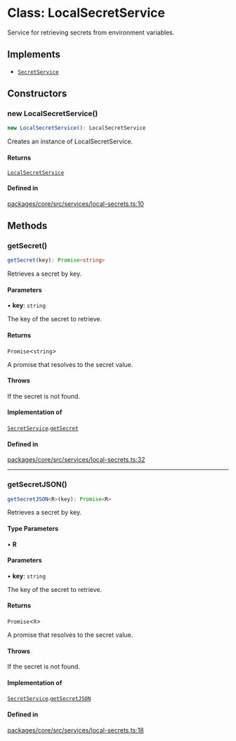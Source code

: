 # Class: LocalSecretService

Service for retrieving secrets from environment variables.

## Implements

- [`SecretService`](../interfaces/SecretService.md)

## Constructors

### new LocalSecretService()

```ts
new LocalSecretService(): LocalSecretService
```

Creates an instance of LocalSecretService.

#### Returns

[`LocalSecretService`](LocalSecretService.md)

#### Defined in

[packages/core/src/services/local-secrets.ts:10](https://github.com/vramework/vramework/blob/effbb4c429219b23928f1b1f0fcdb2fd3899355c/packages/core/src/services/local-secrets.ts#L10)

## Methods

### getSecret()

```ts
getSecret(key): Promise<string>
```

Retrieves a secret by key.

#### Parameters

• **key**: `string`

The key of the secret to retrieve.

#### Returns

`Promise`\<`string`\>

A promise that resolves to the secret value.

#### Throws

If the secret is not found.

#### Implementation of

[`SecretService`](../interfaces/SecretService.md).[`getSecret`](../interfaces/SecretService.md#getsecret)

#### Defined in

[packages/core/src/services/local-secrets.ts:32](https://github.com/vramework/vramework/blob/effbb4c429219b23928f1b1f0fcdb2fd3899355c/packages/core/src/services/local-secrets.ts#L32)

***

### getSecretJSON()

```ts
getSecretJSON<R>(key): Promise<R>
```

Retrieves a secret by key.

#### Type Parameters

• **R**

#### Parameters

• **key**: `string`

The key of the secret to retrieve.

#### Returns

`Promise`\<`R`\>

A promise that resolves to the secret value.

#### Throws

If the secret is not found.

#### Implementation of

[`SecretService`](../interfaces/SecretService.md).[`getSecretJSON`](../interfaces/SecretService.md#getsecretjson)

#### Defined in

[packages/core/src/services/local-secrets.ts:18](https://github.com/vramework/vramework/blob/effbb4c429219b23928f1b1f0fcdb2fd3899355c/packages/core/src/services/local-secrets.ts#L18)
